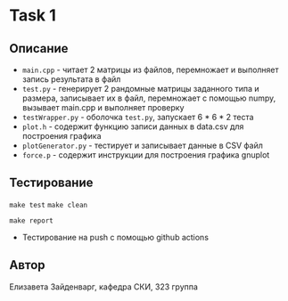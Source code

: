 # Task 1

## Описание

- `main.cpp` - читает 2 матрицы из файлов, перемножает и выполняет запись результата в файл
- `test.py` - генерирует 2 рандомные матрицы заданного типа и размера, записывает их в файл, 
    перемножает с помощью numpy, вызывает main.cpp и выполняет проверку
- `testWrapper.py` - оболочка `test.py`, запускает 6 * 6 * 2 теста
- `plot.h` - содержит функцию записи данных в data.csv для построения графика
- `plotGenerator.py` - тестирует и записывает данные в CSV файл
- `force.p` - содержит инструкции для построения графика gnuplot


## Тестирование

`make test`
`make clean`

`make report`

- Тестирование на push с помощью github actions

## Автор

Елизавета Зайденварг, кафедра СКИ, 323 группа